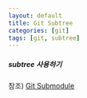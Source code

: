 ```yaml
---
layout: default
title: Git Subtree
categories: [git]
tags: [git, subtree]
---
```


##### subtree 사용하기

참조) [Git Submodule](/git/git-submodule)
